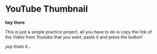 #  YouTube Thumbnail
**hey there**

This is just a simple practice project, all you have to do is copy the link of the Video from Youtube that you want, paste it and  press the button!

*yep thats it...*
